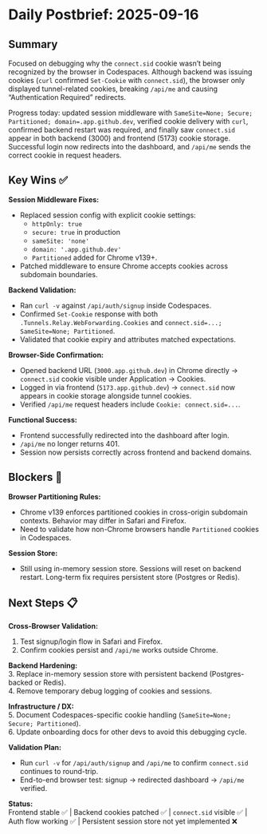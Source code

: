 # Daily Postbrief: 2025-09-16

## Summary  
Focused on debugging why the `connect.sid` cookie wasn’t being recognized by the browser in Codespaces. Although backend was issuing cookies (`curl` confirmed `Set-Cookie` with `connect.sid`), the browser only displayed tunnel-related cookies, breaking `/api/me` and causing “Authentication Required” redirects.  

Progress today: updated session middleware with `SameSite=None; Secure; Partitioned; domain=.app.github.dev`, verified cookie delivery with `curl`, confirmed backend restart was required, and finally saw `connect.sid` appear in both backend (3000) and frontend (5173) cookie storage. Successful login now redirects into the dashboard, and `/api/me` sends the correct cookie in request headers.  

## Key Wins ✅  
**Session Middleware Fixes:**  
- Replaced session config with explicit cookie settings:  
  - `httpOnly: true`  
  - `secure: true` in production  
  - `sameSite: 'none'`  
  - `domain: '.app.github.dev'`  
  - `Partitioned` added for Chrome v139+.  
- Patched middleware to ensure Chrome accepts cookies across subdomain boundaries.  

**Backend Validation:**  
- Ran `curl -v` against `/api/auth/signup` inside Codespaces.  
- Confirmed `Set-Cookie` response with both `.Tunnels.Relay.WebForwarding.Cookies` and `connect.sid=...; SameSite=None; Partitioned`.  
- Validated that cookie expiry and attributes matched expectations.  

**Browser-Side Confirmation:**  
- Opened backend URL (`3000.app.github.dev`) in Chrome directly → `connect.sid` cookie visible under Application → Cookies.  
- Logged in via frontend (`5173.app.github.dev`) → `connect.sid` now appears in cookie storage alongside tunnel cookies.  
- Verified `/api/me` request headers include `Cookie: connect.sid=...`.  

**Functional Success:**  
- Frontend successfully redirected into the dashboard after login.  
- `/api/me` no longer returns 401.  
- Session now persists correctly across frontend and backend domains.  

## Blockers 🚨  
**Browser Partitioning Rules:**  
- Chrome v139 enforces partitioned cookies in cross-origin subdomain contexts. Behavior may differ in Safari and Firefox.  
- Need to validate how non-Chrome browsers handle `Partitioned` cookies in Codespaces.  

**Session Store:**  
- Still using in-memory session store. Sessions will reset on backend restart. Long-term fix requires persistent store (Postgres or Redis).  

## Next Steps 📋  
**Cross-Browser Validation:**  
1. Test signup/login flow in Safari and Firefox.  
2. Confirm cookies persist and `/api/me` works outside Chrome.  

**Backend Hardening:**  
3. Replace in-memory session store with persistent backend (Postgres-backed or Redis).  
4. Remove temporary debug logging of cookies and sessions.  

**Infrastructure / DX:**  
5. Document Codespaces-specific cookie handling (`SameSite=None; Secure; Partitioned`).  
6. Update onboarding docs for other devs to avoid this debugging cycle.  

**Validation Plan:**  
- Run `curl -v` for `/api/auth/signup` and `/api/me` to confirm `connect.sid` continues to round-trip.  
- End-to-end browser test: signup → redirected dashboard → `/api/me` verified.  

**Status:**  
Frontend stable ✅ | Backend cookies patched ✅ | `connect.sid` visible ✅ | Auth flow working ✅ | Persistent session store not yet implemented ❌  
